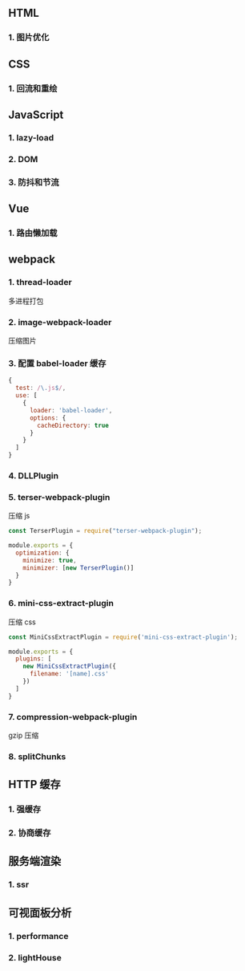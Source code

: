 ## HTML
### 1. 图片优化

## CSS
### 1. 回流和重绘

## JavaScript

### 1. lazy-load

### 2. DOM

### 3. 防抖和节流

## Vue
### 1. 路由懒加载

## webpack

### 1. thread-loader
多进程打包

### 2. image-webpack-loader
压缩图片

### 3. 配置 babel-loader 缓存
```javascript
{
  test: /\.js$/,
  use: [
    {
      loader: 'babel-loader',
      options: {
        cacheDirectory: true
      }
    }
  ]
}
```

### 4. DLLPlugin

### 5. terser-webpack-plugin
压缩 js
```javascript
const TerserPlugin = require("terser-webpack-plugin");

module.exports = {
  optimization: {
    minimize: true,
    minimizer: [new TerserPlugin()]
  }
}
```

### 6. mini-css-extract-plugin
压缩 css
```javascript
const MiniCssExtractPlugin = require('mini-css-extract-plugin');

module.exports = {
  plugins: [
    new MiniCssExtractPlugin({
      filename: '[name].css'
    })
  ]
}
```

### 7. compression-webpack-plugin
gzip 压缩

### 8. splitChunks


## HTTP 缓存
### 1. 强缓存

### 2. 协商缓存

## 服务端渲染
### 1. ssr 


## 可视面板分析

### 1. performance

### 2. lightHouse
